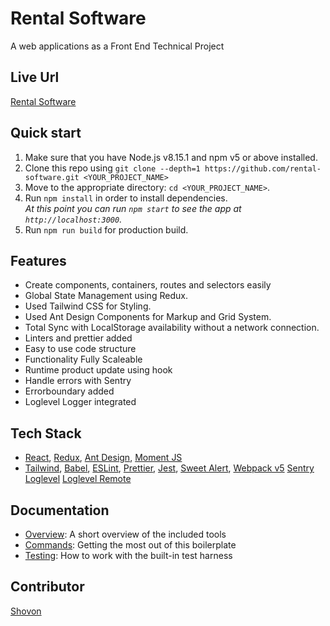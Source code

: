 

# Rental Software
A web applications as a Front End Technical Project
## Live Url
[Rental Software](https://lr-rental.netlify.app)

## Quick start

1.  Make sure that you have Node.js v8.15.1 and npm v5 or above installed.
2.  Clone this repo using `git clone --depth=1 https://github.com/rental-software.git <YOUR_PROJECT_NAME>`
3.  Move to the appropriate directory: `cd <YOUR_PROJECT_NAME>`.<br />
4.  Run `npm install` in order to install dependencies.<br />
    _At this point you can run `npm start` to see the app at `http://localhost:3000`._
5.  Run `npm run build` for production build.

## Features

- Create components, containers, routes and selectors easily
- Global State Management using Redux.
- Used Tailwind CSS for Styling.
- Used Ant Design Components for Markup and Grid System.
- Total Sync with LocalStorage availability without a network connection.
- Linters and prettier added
- Easy to use code structure
- Functionality Fully Scaleable 
- Runtime product update using hook
- Handle errors with Sentry
- Errorboundary added
- Loglevel Logger integrated

## Tech Stack

- [React](https://reactjs.org/), [Redux](https://react-redux.js.org/),
  [Ant Design](https://ant.design/), [Moment JS](https://momentjs.com/)
- [Tailwind](https://tailwindcss.com/), [Babel](https://babeljs.io/),
  [ESLint](https://eslint.org/), [Prettier](https://prettier.io/),
  [Jest](https://jestjs.io/), [Sweet Alert](https://sweetalert2.github.io/),
  [Webpack v5](https://webpack.js.org/) [Sentry](https://sentry.io/welcome/)
  [Loglevel](https://www.npmjs.com/package/loglevel) [Loglevel Remote](https://www.npmjs.com/package/loglevel-plugin-remote/)
## Documentation

- [Overview](docs/overview.md): A short overview of the included tools
- [Commands](docs/commands.md): Getting the most out of this boilerplate
- [Testing](docs/testing.md): How to work with the built-in test harness

## Contributor
[Shovon](https://github.com/shovoncse)

